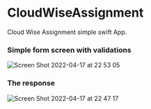 # CloudWiseAssignment
Cloud Wise Assignment simple swift App.

### Simple form screen with validations
![Screen Shot 2022-04-17 at 22 53 05](https://user-images.githubusercontent.com/58950699/163730597-d225fc70-040a-4809-a5d6-f15208cefc39.png)

### The response
![Screen Shot 2022-04-17 at 22 47 17](https://user-images.githubusercontent.com/58950699/163730599-66cd96fb-0948-47e3-a96d-2f24b767893a.png)
